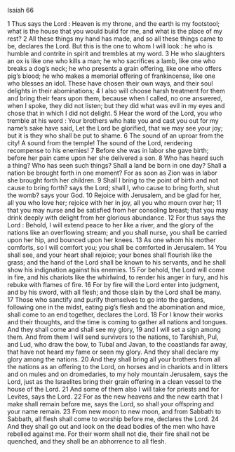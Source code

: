 Isaiah 66

1	Thus says the Lord : Heaven is my throne, and the earth is my footstool; what is the house that you would build for me, and what is the place of my rest?
2	All these things my hand has made, and so all these things came to be, declares the Lord. But this is the one to whom I will look : he who is humble and contrite in spirit and trembles at my word.
3	He who slaughters an ox is like one who kills a man; he who sacrifices a lamb, like one who breaks a dog’s neck; he who presents a grain offering, like one who offers pig’s blood; he who makes a memorial offering of frankincense, like one who blesses an idol. These have chosen their own ways, and their soul delights in their abominations;
4	I also will choose harsh treatment for them and bring their fears upon them, because when I called, no one answered, when I spoke, they did not listen; but they did what was evil in my eyes and chose that in which I did not delight.
5	Hear the word of the Lord, you who tremble at his word : Your brothers who hate you and cast you out for my name’s sake have said, Let the Lord be glorified, that we may see your joy; but it is they who shall be put to shame.
6	The sound of an uproar from the city! A sound from the temple! The sound of the Lord, rendering recompense to his enemies!
7	Before she was in labor she gave birth; before her pain came upon her she delivered a son.
8	Who has heard such a thing? Who has seen such things? Shall a land be born in one day? Shall a nation be brought forth in one moment? For as soon as Zion was in labor she brought forth her children.
9	Shall I bring to the point of birth and not cause to bring forth? says the Lord; shall I, who cause to bring forth, shut the womb? says your God.
10	Rejoice with Jerusalem, and be glad for her, all you who love her; rejoice with her in joy, all you who mourn over her;
11	that you may nurse and be satisfied from her consoling breast; that you may drink deeply with delight from her glorious abundance.
12	For thus says the Lord : Behold, I will extend peace to her like a river, and the glory of the nations like an overflowing stream; and you shall nurse, you shall be carried upon her hip, and bounced upon her knees.
13	As one whom his mother comforts, so I will comfort you; you shall be comforted in Jerusalem.
14	You shall see, and your heart shall rejoice; your bones shall flourish like the grass; and the hand of the Lord shall be known to his servants, and he shall show his indignation against his enemies.
15	For behold, the Lord will come in fire, and his chariots like the whirlwind, to render his anger in fury, and his rebuke with flames of fire.
16	For by fire will the Lord enter into judgment, and by his sword, with all flesh; and those slain by the Lord shall be many.
17	Those who sanctify and purify themselves to go into the gardens, following one in the midst, eating pig’s flesh and the abomination and mice, shall come to an end together, declares the Lord.
18	For I know their works and their thoughts, and the time is coming to gather all nations and tongues. And they shall come and shall see my glory,
19	and I will set a sign among them. And from them I will send survivors to the nations, to Tarshish, Pul, and Lud, who draw the bow, to Tubal and Javan, to the coastlands far away, that have not heard my fame or seen my glory. And they shall declare my glory among the nations.
20	And they shall bring all your brothers from all the nations as an offering to the Lord, on horses and in chariots and in litters and on mules and on dromedaries, to my holy mountain Jerusalem, says the Lord, just as the Israelites bring their grain offering in a clean vessel to the house of the Lord.
21	And some of them also I will take for priests and for Levites, says the Lord.
22	For as the new heavens and the new earth that I make shall remain before me, says the Lord, so shall your offspring and your name remain.
23	From new moon to new moon, and from Sabbath to Sabbath, all flesh shall come to worship before me, declares the Lord.
24	And they shall go out and look on the dead bodies of the men who have rebelled against me. For their worm shall not die, their fire shall not be quenched, and they shall be an abhorrence to all flesh.

